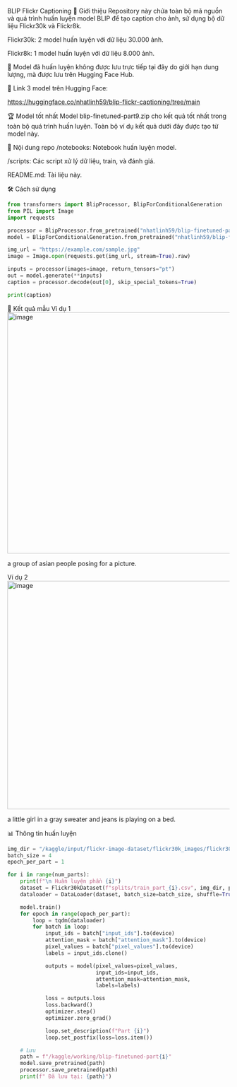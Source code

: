 BLIP Flickr Captioning
📌 Giới thiệu
Repository này chứa toàn bộ mã nguồn và quá trình huấn luyện model BLIP để tạo caption cho ảnh, sử dụng bộ dữ liệu Flickr30k và Flickr8k.

Flickr30k: 2 model huấn luyện với dữ liệu 30.000 ảnh.

Flickr8k: 1 model huấn luyện với dữ liệu 8.000 ảnh.

📂 Model đã huấn luyện không được lưu trực tiếp tại đây do giới hạn dung lượng, mà được lưu trên Hugging Face Hub.

🔗 Link 3 model trên Hugging Face:

https://huggingface.co/nhatlinh59/blip-flickr-captioning/tree/main

🏆 Model tốt nhất
Model blip-finetuned-part9.zip cho kết quả tốt nhất trong toàn bộ quá trình huấn luyện.
Toàn bộ ví dụ kết quả dưới đây được tạo từ model này.

📂 Nội dung repo
/notebooks: Notebook huấn luyện model.

/scripts: Các script xử lý dữ liệu, train, và đánh giá.

README.md: Tài liệu này.

🛠 Cách sử dụng

```python
from transformers import BlipProcessor, BlipForConditionalGeneration
from PIL import Image
import requests

processor = BlipProcessor.from_pretrained("nhatlinh59/blip-finetuned-part9")
model = BlipForConditionalGeneration.from_pretrained("nhatlinh59/blip-finetuned-part9")

img_url = "https://example.com/sample.jpg"
image = Image.open(requests.get(img_url, stream=True).raw)

inputs = processor(images=image, return_tensors="pt")
out = model.generate(**inputs)
caption = processor.decode(out[0], skip_special_tokens=True)

print(caption)
```


📸 Kết quả mẫu
Ví dụ 1
<img width="1054" height="546" alt="image" src="https://github.com/user-attachments/assets/cb806f81-0dd2-4c76-a1a6-c49aa1b5d475" />

a group of asian people posing for a picture.

Ví dụ 2
<img width="621" height="517" alt="image" src="https://github.com/user-attachments/assets/9b9e4fe3-c184-4c72-a313-fcc047a5c95d" />

a little girl in a gray sweater and jeans is playing on a bed.

📊 Thông tin huấn luyện
```python
img_dir = "/kaggle/input/flickr-image-dataset/flickr30k_images/flickr30k_images"
batch_size = 4
epoch_per_part = 1

for i in range(num_parts):
    print(f"\n Huấn luyện phần {i}")
    dataset = Flickr30kDataset(f"splits/train_part_{i}.csv", img_dir, processor)
    dataloader = DataLoader(dataset, batch_size=batch_size, shuffle=True, num_workers=2)

    model.train()
    for epoch in range(epoch_per_part):
        loop = tqdm(dataloader)
        for batch in loop:
            input_ids = batch["input_ids"].to(device)
            attention_mask = batch["attention_mask"].to(device)
            pixel_values = batch["pixel_values"].to(device)
            labels = input_ids.clone()

            outputs = model(pixel_values=pixel_values,
                            input_ids=input_ids,
                            attention_mask=attention_mask,
                            labels=labels)

            loss = outputs.loss
            loss.backward()
            optimizer.step()
            optimizer.zero_grad()

            loop.set_description(f"Part {i}")
            loop.set_postfix(loss=loss.item())

    # Lưu
    path = f"/kaggle/working/blip-finetuned-part{i}"
    model.save_pretrained(path)
    processor.save_pretrained(path)
    print(f" Đã lưu tại: {path}")
```


